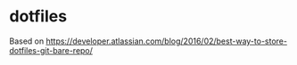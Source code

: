 # dotfiles

Based on https://developer.atlassian.com/blog/2016/02/best-way-to-store-dotfiles-git-bare-repo/
